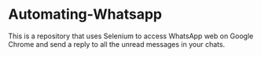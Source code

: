 # Automating-Whatsapp
This is a repository that uses Selenium to access WhatsApp web on Google Chrome and send a reply to all the unread messages in your chats.
